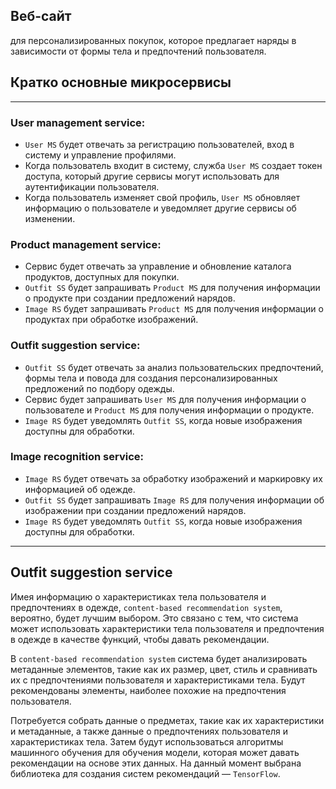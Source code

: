 ## Веб-сайт
для персонализированных покупок, которое предлагает наряды в зависимости от формы тела и предпочтений пользователя.

## Кратко основные микросервисы

---
### User management service:

- `User MS` будет отвечать за регистрацию пользователей, вход в систему и управление профилями.
- Когда пользователь входит в систему, служба `User MS` создает токен доступа, который другие сервисы могут использовать для аутентификации пользователя.
- Когда пользователь изменяет свой профиль, `User MS` обновляет информацию о пользователе и уведомляет другие сервисы об изменении.

### Product management service:

- Сервис будет отвечать за управление и обновление каталога продуктов, доступных для покупки.
- `Outfit SS` будет запрашивать `Product MS` для получения информации о продукте при создании предложений нарядов.
- `Image RS` будет запрашивать `Product MS` для получения информации о продуктах при обработке изображений.

### Outfit suggestion service:

- `Outfit SS` будет отвечать за анализ пользовательских предпочтений, формы тела и повода для создания персонализированных предложений по подбору одежды.
- Сервис будет запрашивать `User MS` для получения информации о пользователе и `Product MS` для получения информации о продукте.
- `Image RS` будет уведомлять `Outfit SS`, когда новые изображения доступны для обработки.

### Image recognition service:

- `Image RS` будет отвечать за обработку изображений и маркировку их информацией об одежде.
- `Outfit SS` будет запрашивать `Image RS` для получения информации об изображении при создании предложений нарядов.
- `Image RS` будет уведомлять `Outfit SS`, когда новые изображения доступны для обработки.

---
## Outfit suggestion service

Имея информацию о характеристиках тела пользователя и предпочтениях в одежде, `content-based recommendation system`, вероятно, будет лучшим выбором. Это связано с тем, что система может использовать характеристики тела пользователя и предпочтения в одежде в качестве функций, чтобы давать рекомендации.

В `content-based recommendation system` система будет анализировать метаданные элементов, такие как их размер, цвет, стиль и сравнивать их с предпочтениями пользователя и характеристиками тела. Будут рекомендованы элементы, наиболее похожие на предпочтения пользователя.

Потребуется собрать данные о предметах, такие как их характеристики и метаданные, а также данные о предпочтениях пользователя и характеристиках тела. Затем будут использоваться алгоритмы машинного обучения для обучения модели, которая может давать рекомендации на основе этих данных. На данный момент выбрана библиотека для создания систем рекомендаций — `TensorFlow`.
